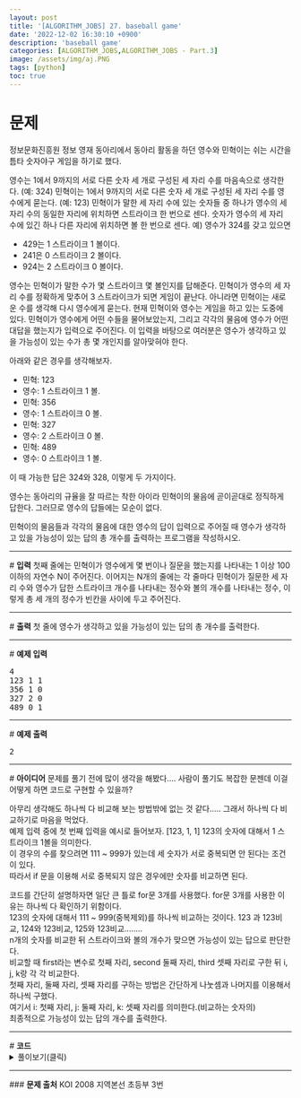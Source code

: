```yaml
---
layout: post
title: '[ALGORITHM_JOBS] 27. baseball game'
date: '2022-12-02 16:30:10 +0900'
description: 'baseball game'
categories: [ALGORITHM_JOBS,ALGORITHM_JOBS - Part.3]
image: /assets/img/aj.PNG
tags: [python]
toc: true
---
```

# <b>문제</b>
정보문화진흥원 정보 영재 동아리에서 동아리 활동을 하던 영수와 민혁이는 쉬는 시간을 틈타 숫자야구 게임을 하기로 했다.

영수는 1에서 9까지의 서로 다른 숫자 세 개로 구성된 세 자리 수를 마음속으로 생각한다. (예: 324) 민혁이는 1에서 9까지의 서로 다른 숫자 세 개로 구성된 세 자리 수를 영수에게 묻는다. (예: 123) 민혁이가 말한 세 자리 수에 있는 숫자들 중 하나가 영수의 세 자리 수의 동일한 자리에 위치하면 스트라이크 한 번으로 센다. 숫자가 영수의 세 자리 수에 있긴 하나 다른 자리에 위치하면 볼 한 번으로 센다. 예) 영수가 324를 갖고 있으면

- 429는 1 스트라이크 1 볼이다.
- 241은 0 스트라이크 2 볼이다.
- 924는 2 스트라이크 0 볼이다.

영수는 민혁이가 말한 수가 몇 스트라이크 몇 볼인지를 답해준다. 민혁이가 영수의 세 자리 수를 정확하게 맞추어 3 스트라이크가 되면 게임이 끝난다. 아니라면 민혁이는 새로운 수를 생각해 다시 영수에게 묻는다. 현재 민혁이와 영수는 게임을 하고 있는 도중에 있다. 민혁이가 영수에게 어떤 수들을 물어보았는지, 그리고 각각의 물음에 영수가 어떤 대답을 했는지가 입력으로 주어진다. 이 입력을 바탕으로 여러분은 영수가 생각하고 있을 가능성이 있는 수가 총 몇 개인지를 알아맞혀야 한다.

아래와 같은 경우를 생각해보자.

- 민혁: 123
- 영수: 1 스트라이크 1 볼.
- 민혁: 356
- 영수: 1 스트라이크 0 볼.
- 민혁: 327
- 영수: 2 스트라이크 0 볼.
- 민혁: 489
- 영수: 0 스트라이크 1 볼.

이 때 가능한 답은 324와 328, 이렇게 두 가지이다.

영수는 동아리의 규율을 잘 따르는 착한 아이라 민혁이의 물음에 곧이곧대로 정직하게 답한다. 그러므로 영수의 답들에는 모순이 없다.

민혁이의 물음들과 각각의 물음에 대한 영수의 답이 입력으로 주어질 때 영수가 생각하고 있을 가능성이 있는 답의 총 개수를 출력하는 프로그램을 작성하시오.
<hr>
# <b>입력</b>
첫째 줄에는 민혁이가 영수에게 몇 번이나 질문을 했는지를 나타내는 1 이상 100 이하의 자연수 N이 주어진다. 이어지는 N개의 줄에는 각 줄마다 민혁이가 질문한 세 자리 수와 영수가 답한 스트라이크 개수를 나타내는 정수와 볼의 개수를 나타내는 정수, 이렇게 총 세 개의 정수가 빈칸을 사이에 두고 주어진다.
<hr>
# <b>출력</b>
첫 줄에 영수가 생각하고 있을 가능성이 있는 답의 총 개수를 출력한다.
<hr>
# <b>예제 입력</b><br>
<pre>
4
123 1 1
356 1 0
327 2 0
489 0 1
</pre>
<hr>
# <b>예제 출력</b><br>
<pre>
2
</pre>
<hr>
# <b>아이디어</b>
문제를 풀기 전에 많이 생각을 해봤다.... 사람이 풀기도 복잡한 문젠데 이걸 어떻게 하면 코드로 구현할 수 있을까?<br>

아무리 생각해도 하나씩 다 비교해 보는 방법밖에 없는 것 같다..... 그래서 하나씩 다 비교하기로 마음을 먹었다.<br>
예제 입력 중에 첫 번째 입력을 예시로 들어보자. [123, 1, 1] 123의 숫자에 대해서 1 스트라이크 1볼을 의미한다.<br>
이 경우의 수를 찾으려면 111 ~ 999가 있는데 세 숫자가 서로 중복되면 안 된다는 조건이 있다.<br>
따라서 if 문을 이용해 서로 중복되지 않은 경우에만 숫자를 비교하면 된다.<br>

코드를 간단히 설명하자면 일단 큰 틀로 for문 3개를 사용했다. for문 3개를 사용한 이유는 하나씩 다 확인하기 위함이다.<br>
123의 숫자에 대해서 111 ~ 999(중복제외)를 하나씩 비교하는 것이다. 123 과 123비교, 124와 123비교, 125와 123비교........<br>
n개의 숫자를 비교한 뒤 스트라이크와 볼의 개수가 맞으면 가능성이 있는 답으로 판단한다.<br>
비교할 때 first라는 변수로 첫째 자리, second 둘째 자리, third 셋째 자리로 구한 뒤 i, j, k랑 각 각 비교한다.<br>
첫째 자리, 둘째 자리, 셋째 자리를 구하는 방법은 간단하게 나눗셈과 나머지를 이용해서 하나씩 구했다.<br>
여기서 i: 첫째 자리, j: 둘째 자리, k: 셋째 자리를 의미한다.(비교하는 숫자의)<br>
최종적으로 가능성이 있는 답의 개수를 출력한다.


<hr>
# <b>코드</b>

<details>
<summary id="summary1">풀이보기(클릭)</summary>
<div markdown="1">

~~~python
n = int(input())
arr1 = [list(map(int, input().split())) for _ in range(n)]
result = 0

for i in range(1, 10):
    for j in range(1, 10):
        for k in range(1, 10):
            if i != j and j != k and i != k:
                flag = False
                for z in range(n):
                    first = arr1[z][0] / 100
                    first = int(first)
                    
                    second = (arr1[z][0] / 10) % 10
                    second = int(second)
                    
                    third = arr1[z][0] % 10
                    
                    strike = 0
                    ball = 0
                    
                    if first == i:
                        strike += 1
                    if second == j:
                        strike += 1
                    if third == k:
                        strike += 1
                    
                    if first == j or first == k:
                        ball += 1
                    if second == i or second == k:
                        ball += 1
                    if third == i or third == j:
                        ball += 1
                        
                    if arr1[z][1] != strike or arr1[z][2] != ball:
                        flag = True

                if flag == False:
                    result += 1
print(result)
~~~
</div>
</details>

<hr>
### <b>문제 출처</b>
KOI 2008 지역본선 초등부 3번